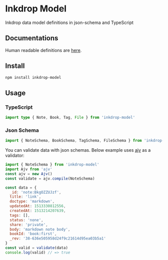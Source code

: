 Inkdrop Model
==================

Inkdrop data model definitions in json-schema and TypeScript

## Documentations

Human readable definitions are [here](https://github.com/inkdropapp/inkdrop-model/tree/master/docs/schema.md).

## Install

```sh
npm install inkdrop-model
```

## Usage

### TypeScript

```typescript
import type { Note, Book, Tag, File } from 'inkdrop-model'
```

### Json Schema

```javascript
import { NoteSchema, BookSchema, TagSchema, FileSchema } from 'inkdrop-model'
```

You can validate data with json schemas.
Below example uses [ajv](https://github.com/epoberezkin/ajv) as a validator:

```javascript
import { NoteSchema } from 'inkdrop-model'
import Ajv from 'ajv'
const ajv = new Ajv()
const validate = ajv.compile(NoteSchema)

const data = {
  _id: 'note:BkgOZZUJzf',
  title: 'link',
  doctype: 'markdown',
  updatedAt: 1513330812556,
  createdAt: 1513214207639,
  tags: [],
  status: 'none',
  share: 'private',
  body: 'markdown note body',
  bookId: 'book:first',
  _rev: '38-636e505958d24f9c21614d95ea03b5a1'
}
const valid = validate(data)
console.log(valid) // => true
```

